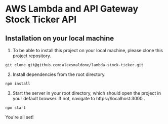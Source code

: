 # AWS Lambda and API Gateway Stock Ticker API

## Installation on your local machine
1. To be able to install this project on your local machine, please clone this project repository. 
```
git clone git@github.com:alexsmaldone/lambda-stock-ticker.git
```

2. Install dependencies from the root directory.
```
npm install
```

3. Start the server in your root directory, which should open the project in your default browser. If not, navigate to https://localhost:3000 .
```
npm start
```

You're all set!
